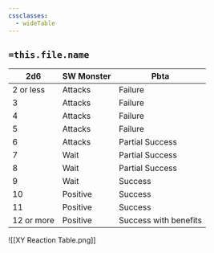 ```yaml
---
cssclasses:
  - wideTable
---
```


## `=this.file.name`

| 2d6        | SW Monster | Pbta                  |
| ---------- | ---------- | --------------------- |
| 2 or less  | Attacks    | Failure               |
| 3          | Attacks    | Failure               |
| 4          | Attacks    | Failure               |
| 5          | Attacks    | Failure               |
| 6          | Attacks    | Partial Success       |
| 7          | Wait       | Partial Success       |
| 8          | Wait       | Partial Success       |
| 9          | Wait       | Success               |
| 10         | Positive   | Success               |
| 11         | Positive   | Success               |
| 12 or more | Positive   | Success with benefits |



![[XY Reaction Table.png]]